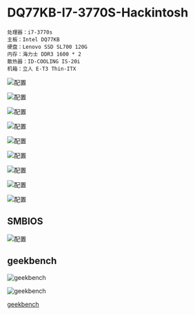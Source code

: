 # DQ77KB-I7-3770S-Hackintosh

```shell
处理器：i7-3770s
主板：Intel DQ77KB
硬盘：Lenovo SSD SL700 120G
内存：海力士 DDR3 1600 * 2
散热器：ID-COOLING IS-20i
机箱：立人 E-T3 Thin-ITX
```

![配置](images/1.png)

![配置](images/2.png)

![配置](images/3.png)

![配置](images/4.png)

![配置](images/5.png)

![配置](images/6.png)

![配置](images/7.png)

![配置](images/8.png)

![配置](images/9.png)

## SMBIOS

![配置](images/10.png)

## geekbench

![geekbench](images/geekbench-1.png)

![geekbench](images/geekbench-2.png)

[geekbench](https://browser.geekbench.com/v4/cpu/12060887)